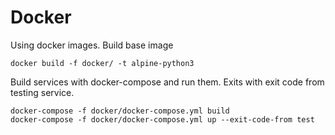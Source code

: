 # Docker

Using docker images. Build base image

```
docker build -f docker/ -t alpine-python3
```

Build services with docker-compose and run them.
Exits with exit code from testing service.

```
docker-compose -f docker/docker-compose.yml build
docker-compose -f docker/docker-compose.yml up --exit-code-from test
```
